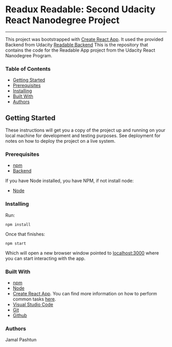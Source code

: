 # Readux Readable: Second Udacity React Nanodegree Project
---

This project was bootstrapped with [Create React App](https://github.com/facebookincubator/create-react-app).
It used the provided Backend from Udacity [Readable Backend](https://github.com/udacity/reactnd-project-readable-starter)
This is the repository that contains the code for the Readable App project from the Udacity React Nanodegree Program.

### Table of Contents
* [Getting Started](#getting-started)
* [Prerequisites](#prerequisites)
* [Installing](#installing)
* [Built With](#built-with)
* [Authors](#authors)


## Getting Started
These instructions will get you a copy of the project up and running on your local machine for development and testing purposes. See deployment for notes on how to deploy the project on a live system.

### Prerequisites
* [npm](https://www.npmjs.com/)
* [Backend](https://github.com/udacity/reactnd-project-readable-starter)

If you have Node installed, you have NPM, if not install node:

* [Node](https://nodejs.org/en/)

### Installing
Run:
```
npm install
```
Once that finishes:
```
npm start
```
Which will open a new browser window pointed to [localhost:3000](http://localhost:3000/) where you can start interacting with the app.


### Built With
* [npm](https://www.npmjs.com/)
* [Node](https://nodejs.org/en/)
* [Create React App](https://github.com/facebookincubator/create-react-app). You can find more information on how to perform common tasks [here](https://github.com/facebookincubator/create-react-app/blob/master/packages/react-scripts/template/README.md).
* [Visual Studio Code](https://code.visualstudio.com/)
* [Git](https://git-scm.com/)
* [Github](https://github.com/)

### Authors
Jamal Pashtun


